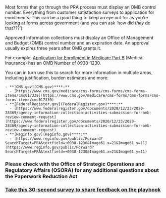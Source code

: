Most forms that go through the PRA process must display an OMB control number. Everything from customer satisfaction surveys to application for enrollments. This can be a good thing to keep an eye out for as you’re looking at forms across government (and you can ask ‘how did *they* do that???’)  
  
Approved information collections must display an Office of Management and Budget (OMB) control number and an expiration date.  An approval usually expires three years after OMB grants it.

For example, [Application for Enrollment in Medicare Part B](https://www.cms.gov/cms40b-application-enrollment-part-b) (Medical Insurance) has an OMB Number of 0938-1230. 





You can in turn use this to search for more information in multiple areas, including justification, burden estimates and more:

    - **[CMS.gov](CMS.gov)****:** 
      - [https://www.cms.gov/medicare/cms-forms/cms-forms/cms-forms-items/cms017339](https://www.cms.gov/medicare/cms-forms/cms-forms/cms-forms-items/cms017339) 
    - **[FederalRegister.gov](FederalRegister.gov)****:**
      - [https://www.federalregister.gov/documents/2020/12/23/2020-28369/agency-information-collection-activities-submission-for-omb-review-comment-request](https://www.federalregister.gov/documents/2020/12/23/2020-28369/agency-information-collection-activities-submission-for-omb-review-comment-request) 
    - **[Reginfo.gov](Reginfo.gov)****:**
      - [https://www.reginfo.gov/public/Forward?SearchTarget=PRA&textfield=+0938-1230&Image61.x=21&Image61.y=11](https://www.reginfo.gov/public/Forward?SearchTarget=PRA&textfield=+0938-1230&Image61.x=21&Image61.y=11) 



### Please check with the Office of Strategic Operations and Regulatory Affairs (OSORA) for any additional questions about the Paperwork Reduction Act

### [Take this 30-second survey to share feedback on the playbook](https://touchpoints.app.cloud.gov/touchpoints/e23d80bc/submit)

